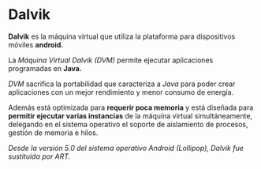 # Dalvik

**Dalvik** es la máquina virtual que utiliza la plataforma para dispositivos móviles **android.**

La *Máquina Virtual Dalvik (DVM)* permite ejecutar aplicaciones programadas en **Java.**

*DVM* sacrifica la portabilidad que caracteriza a *Java* para poder crear aplicaciones con un mejor rendimiento y menor consumo de energía.

Además está optimizada para **requerir poca memoria** y está diseñada para **permitir ejecutar varias instancias** de la máquina virtual simultáneamente, delegando en el sistema operativo el soporte de aislamiento de procesos, gestión de memoria e hilos.

*Desde la versión 5.0 del sistema operativo Android (Lollipop), Dalvik fue sustituida por ART.*